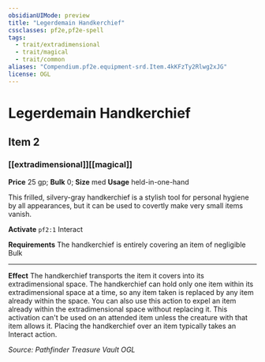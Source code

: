```yaml
---
obsidianUIMode: preview
title: "Legerdemain Handkerchief"
cssclasses: pf2e,pf2e-spell
tags:
  - trait/extradimensional
  - trait/magical
  - trait/common
aliases: "Compendium.pf2e.equipment-srd.Item.4kKFzTy2Rlwg2xJG"
license: OGL
---
```

# Legerdemain Handkerchief
## Item 2
### [[extradimensional]][[magical]]


**Price** 25 gp; 
**Bulk** 0; **Size** med
**Usage** held-in-one-hand

This frilled, silvery-gray handkerchief is a stylish tool for personal hygiene by all appearances, but it can be used to covertly make very small items vanish.

**Activate** `pf2:1` Interact

**Requirements** The handkerchief is entirely covering an item of negligible Bulk

* * *

**Effect** The handkerchief transports the item it covers into its extradimensional space. The handkerchief can hold only one item within its extradimensional space at a time, so any item taken is replaced by any item already within the space. You can also use this action to expel an item already within the extradimensional space without replacing it. This activation can't be used on an attended item unless the creature with that item allows it. Placing the handkerchief over an item typically takes an Interact action.

*Source: Pathfinder Treasure Vault*
*OGL*